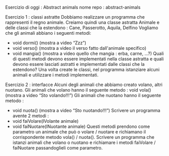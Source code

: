 Esercizio di oggi : Abstract animals
nome repo : abstract-animals

Esercizio 1 : classi astratte
Dobbiamo realizzare un programma che rappresenti il regno animale.
Creiamo quindi una classe astratta Animale e delle classi che la estendono : Cane, Passerotto, Aquila, Delfino
Vogliamo che gli animali abbiano i seguenti metodi:
 - void dormi() (mostra a video “Zzz”)
 - void verso() (mostra a video il verso fatto dall'animale specifico)
 - void mangia() (mostra a video quello che mangia : erba, carne, ...?)
Quali di questi metodi devono essere implementati nella classe astratta e quali devono essere lasciati astratti e implementati dalle classi che la estendono?
Una volta create le classi, nel programma istanziare alcuni animali e utilizzare i metodi implementati.

Esercizio 2 : interfacce
Alcuni degli animali che abbiamo creato volano, altri nuotano.
Gli animali che volano hanno il seguente metodo :
void vola() (mostra a video “Sto volando!!!”)
Gli animali che nuotano hanno il seguente metodo :
 - void nuota() (mostra a video “Sto nuotando!!!”)
Scrivere un programma avente 2 metodi :
 - void faiVolare(IVolante animale)
 - void faiNuotare(INuotante animale)
Questi metodi prendono come parametro un animale che può o volare / nuotare e richiamano il corrispondente metodo vola() / nuota().
Scrivere un programma che istanzi animali che volano o nuotano e richiamare i metodi faiVolare / faiNuotare passandoglieli come parametro.